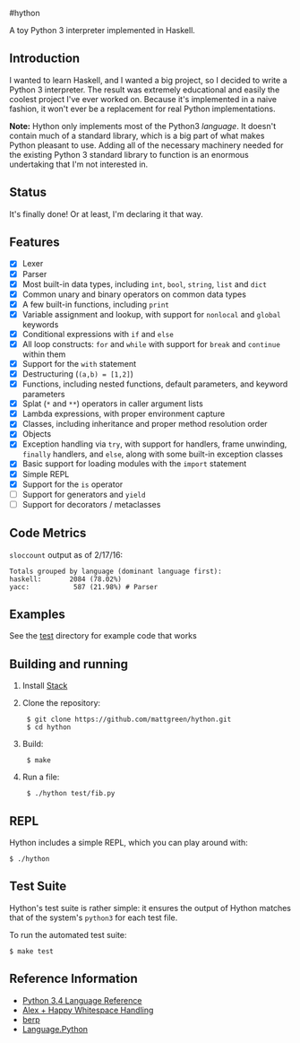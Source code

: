 #hython

A toy Python 3 interpreter implemented in Haskell.

## Introduction

I wanted to learn Haskell, and I wanted a big project, so I decided to write a Python 3 interpreter. The result was extremely educational and easily the coolest project I've ever worked on. Because it's implemented in a naive fashion, it won't ever be a replacement for real Python implementations.

**Note:** Hython only implements most of the Python3 _language_. It doesn't contain much of a standard library, which is a big part of what makes Python pleasant to use. Adding all of the necessary machinery needed for the existing Python 3 standard library to function is an enormous undertaking that I'm not interested in.

## Status

It's finally done! Or at least, I'm declaring it that way.

## Features

 * [x] Lexer
 * [x] Parser
 * [x] Most built-in data types, including `int`, `bool`, `string`, `list` and `dict`
 * [x] Common unary and binary operators on common data types
 * [x] A few built-in functions, including `print`
 * [x] Variable assignment and lookup, with support for `nonlocal` and `global` keywords
 * [x] Conditional expressions with `if` and `else`
 * [x] All loop constructs: `for` and `while` with support for `break` and `continue` within them
 * [x] Support for the `with` statement
 * [x] Destructuring (`(a,b) = [1,2]`)
 * [x] Functions, including nested functions, default parameters, and keyword parameters
 * [x] Splat (`*` and `**`) operators in caller argument lists
 * [x] Lambda expressions, with proper environment capture
 * [x] Classes, including inheritance and proper method resolution order
 * [x] Objects
 * [x] Exception handling via `try`, with support for handlers, frame unwinding, `finally` handlers, and `else`, along with some built-in exception classes
 * [x] Basic support for loading modules with the `import` statement
 * [x] Simple REPL
 * [x] Support for the `is` operator
 * [ ] Support for generators and `yield`
 * [ ] Support for decorators / metaclasses

## Code Metrics
`sloccount` output as of 2/17/16:

    Totals grouped by language (dominant language first):
    haskell:       2084 (78.02%)
    yacc:           587 (21.98%) # Parser

## Examples

See the [test](https://github.com/mattgreen/hython/tree/master/test) directory for example code that works

## Building and running

1. Install [Stack](https://github.com/commercialhaskell/stack)

2. Clone the repository:

        $ git clone https://github.com/mattgreen/hython.git
        $ cd hython

3. Build:

        $ make

4. Run a file:

        $ ./hython test/fib.py

## REPL

Hython includes a simple REPL, which you can play around with:

    $ ./hython

## Test Suite

Hython's test suite is rather simple: it ensures the output of Hython matches that of the system's `python3` for each test file.

To run the automated test suite:

    $ make test

## Reference Information
 * [Python 3.4 Language Reference](https://docs.python.org/3.4/reference/)
 * [Alex + Happy Whitespace Handling](https://github.com/jmoy/alexhappy)
 * [berp](https://github.com/bjpop/berp)
 * [Language.Python](https://github.com/bjpop/language-python)
